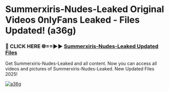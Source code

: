 # Summerxiris-Nudes-Leaked Original Videos 0nlyFans Leaked - Files Updated! (a36g)

<h3>🔴 CLICK HERE 🌐==►► <a href="https://tinyurl.com/yrmya6cz" rel="nofollow">Summerxiris-Nudes-Leaked Updated Files</a></h3>

Get Summerxiris-Nudes-Leaked and all content. Now you can access all videos and pictures of Summerxiris-Nudes-Leaked. New Updated Files 2025!

[![a36g](https://i.imgur.com/FMdXYCs.gif)](https://tinyurl.com/yrmya6cz)

